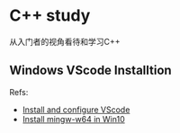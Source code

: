 # C++ study

从入门者的视角看待和学习C++

## Windows VScode Installtion


Refs:
- [Install and configure VScode](https://www.cnblogs.com/TAMING/p/8560253.html)  
- [Install mingw-w64 in Win10](https://www.cnblogs.com/TAMING/p/9945389.html)